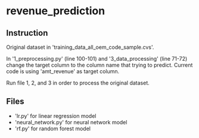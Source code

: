 # revenue_prediction

## Instruction 
Original dataset in 'training_data_all_oem_code_sample.cvs'. 

In '1_preprocessing.py' (line 100-101) and '3_data_processing' (line 71-72) change the target column to the column name that trying to predict. Current code is using 'amt_revenue' as target column. 

Run file 1, 2, and 3 in order to process the original dataset. 

## Files
- 'lr.py' for linear regression model 
- 'neural_network.py' for neural network model 
- 'rf.py' for random forest model 